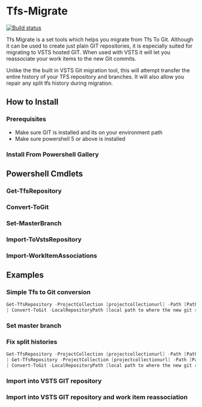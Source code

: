# Tfs-Migrate

[![Build status](https://ci.appveyor.com/api/projects/status/97r3hxl15qufel9u?svg=true)](https://ci.appveyor.com/project/alastairgould/tfs-migrate)

Tfs Migrate is a set tools which helps you migrate from Tfs To Git. Although it can be used to create just plain GIT repositories, 
it is especially suited for migrating to VSTS hosted GIT. When used with VSTS it will let you reassociate your work items to the new Git commits.

Unlike the the built in VSTS Git migration tool, this will attempt transfer the entire history of your TFS repository and branches. It will also allow you repair any split tfs history during migration.

## How to Install

### Prerequisites

* Make sure GIT is installed and its on your environment path
* Make sure powershell 5 or above is installed

### Install From Powershell Gallery

## Powershell Cmdlets

### Get-TfsRepository

### Convert-ToGit

### Set-MasterBranch

### Import-ToVstsRepository

### Import-WorkItemAssociations

## Examples

### Simple Tfs to Git conversion

```powershell
Get-TfsRepository -ProjectCollection [projectcollectionurl] -Path [Path to folder in tfs repo] 
| Convert-ToGit -LocalRepositoryPath [local path to where the new git repo will be stored] 

```

### Set master branch

### Fix split histories

```powershell
Get-TfsRepository -ProjectCollection [projectcollectionurl] -Path [Path to folder in tfs repo] 
| Get-TfsRepository -ProjectCollection [projectcollectionurl] -Path [Path to folder in tfs repo] 
| Convert-ToGit -LocalRepositoryPath [local path to where the new git repo will be stored] 
```

### Import into VSTS GIT repository

### Import into VSTS GIT repository and work item reassociation

